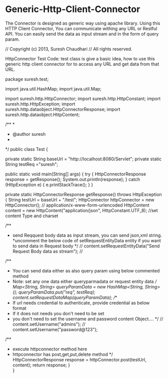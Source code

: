 Generic-Http-Client-Connector
=============================

The Connector is designed as generic way using apache library. 
Using this HTTP Client Connector, You can communicate withing any URL or Restful API.
You can easily send the data as input stream and in the form of query param. 

// Copyright (c) 2013, Suresh Chaudhari
// All rights reserved.


HttpConnector Test Code:
test class is give a basic idea, how to use this generic http client connector for to access any URL and get data from that URL.

package suresh.test;

import java.util.HashMap;
import java.util.Map;

import suresh.http.HttpConnector;
import suresh.http.HttpConstant;
import suresh.http.HttpException;
import suresh.http.dataobject.HttpConnectorResponse;
import suresh.http.dataobject.HttpContent;

/**
*
* @author suresh
*
*/
public class Test {

private static String baseUrl = "http://localhost:8080/Servlet";
private static String testReq ="suresh";

public static void main(String[] args) {
try {
HttpConnectorResponse response = getResponse();
System.out.println(response);
} catch (HttpException e) {
e.printStackTrace();
}
}

private static HttpConnectorResponse getResponse() throws HttpException {
String testUrl = baseUrl + "/test";
HttpConnector httpConnector = new HttpConnector();
// application/x-www-form-urlencoded
HttpContent content = new HttpContent("application/json", HttpConstant.UTF_8); //set content Type and charset

/**
* send Reqquest body data as input stream, you can send json,xml string.
*uncomment the below code of setRequestEntityData entity if you want to send data in Request body
*/
// content.setRequestEntityData("Send Request Body data as stream"); //

/**
* You can send data either as also query param using below commented method
* Note: set any one data either queryparmadata or request entity data
*/
Map<String, String> queryParamData = new HashMap<String, String>();
queryParamData.put("req", testReq);
content.setRequestDataMap(queryParamData);
/**
* If url needs credential to authenticate, provide credential as below format
* If it does not needs you don't need to be set
* you don't need to set the username and password content Object....
*/
// content.setUsername("admins");
// content.setUsername("password@123");

/**
* execute httpconnector method here
* httpconnector has post,get,put,delete method
*/
HttpConnectorResponse response = httpConnector.post(testUrl, content);
return response;
}	
}


